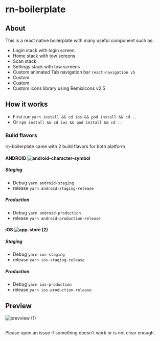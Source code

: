 # rn-boilerplate

## About
This is a react native boilerplate with many useful component such as:

- Login stack with login screen
- Home stack with tow screens
- Scan stack
- Settings stack with tow screens
- Custom animated Tab navigation bar `react-navigation v5`
- Custom <InputText/>
- Custom <Text/>
- Custom icons library using RemixIcons v2.5

## How it works
- First run `yarn install && cd ios && pod install && cd ..`
- Or `npm install && cd ios && pod install && cd ..`
### Build flavors
rn-boilerplate came with 2 build flavors for both platform
#### ANDROID ![android-character-symbol](https://user-images.githubusercontent.com/58466201/122646313-748fd100-d116-11eb-9aef-e9fa8d7f67d2.png)

##### Staging
- Debug `yarn android-staging`
- release `yarn android-staging-release`
##### Production
- Debug `yarn android-production`
- release `yarn android-production-release`
#### iOS ![app-store (2)](https://user-images.githubusercontent.com/58466201/122647245-29c48800-d11b-11eb-82a9-4117103d5895.png) 
##### Staging
- Debug `yarn ios-staging`
- release `yarn ios-staging-release`
##### Production
- Debug `yarn ios-production`
- release `yarn ios-production-release`

## Preview
![prevview (1)](https://user-images.githubusercontent.com/58466201/122646126-950b5b80-d115-11eb-80d0-41aea5ea2048.gif)
##
Please open an issue if something doesn't work or is not clear enough.



